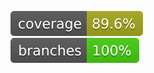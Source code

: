 <!-- README.md -->
![Line coverage](https://github.com/momotofff/FuckingTesting/blob/main/.github/badges/jacoco.svg "Line coverage")\
![Branch coverage](https://github.com/momotofff/FuckingTesting/blob/main/.github/badges/branches.svg "Branch coverage")
